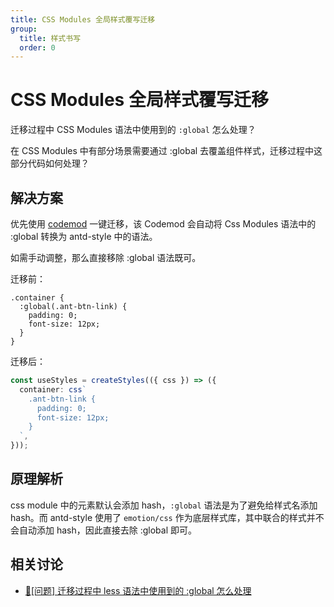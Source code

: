 ```yaml
---
title: CSS Modules 全局样式覆写迁移
group:
  title: 样式书写
  order: 0
---
```


# CSS Modules 全局样式覆写迁移

迁移过程中 CSS Modules 语法中使用到的 `:global` 怎么处理？

在 CSS Modules 中有部分场景需要通过 :global 去覆盖组件样式，迁移过程中这部分代码如何处理？

## 解决方案

优先使用 [codemod](/guide/migrate-less-codemod) 一键迁移，该 Codemod 会自动将 Css Modules 语法中的 :global 转换为 antd-style 中的语法。

如需手动调整，那么直接移除 :global 语法既可。

迁移前：

```less
.container {
  :global(.ant-btn-link) {
    padding: 0;
    font-size: 12px;
  }
}
```

迁移后：

```ts
const useStyles = createStyles(({ css }) => ({
  container: css`
    .ant-btn-link {
      padding: 0;
      font-size: 12px;
    }
  `,
}));
```

## 原理解析

css module 中的元素默认会添加 hash，`:global` 语法是为了避免给样式名添加 hash。而 antd-style 使用了 `emotion/css`
作为底层样式库，其中联合的样式并不会自动添加 hash，因此直接去除 :global 即可。

## 相关讨论

- [🧐[问题] 迁移过程中 less 语法中使用到的 :global 怎么处理](https://github.com/ant-design/antd-style/issues/72)
